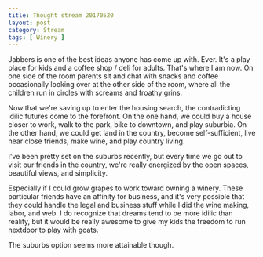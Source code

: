 ```yaml
---
title: Thought stream 20170520
layout: post
category: Stream
tags: [ Winery ]
---
```

Jabbers is one of the best ideas anyone has come up with. Ever. It's a play place for kids and a coffee shop / deli for adults. That's where I am now. On one side of the room parents sit and chat with snacks and coffee occasionally looking over at the other side of the room, where all the children run in circles with screams and froathy grins.

<!-- more -->

Now that we're saving up to enter the housing search, the contradicting idilic futures come to the forefront. On the one hand, we could buy a house closer to work, walk to the park, bike to downtown, and play suburbia. On the other hand, we could get land in the country, become self-sufficient, live near close friends, make wine, and play country living.

I've been pretty set on the suburbs recently, but every time we go out to visit our friends in the country, we're really energized by the open spaces, beautiful views, and simplicity.

Especially if I could grow grapes to work toward owning a winery. These particular friends have an affinity for business, and it's very possible that they could handle the legal and business stuff while I did the wine making, labor, and web. I do recognize that dreams tend to be more idilic than reality, but it would be really awesome to give my kids the freedom to run nextdoor to play with goats.

The suburbs option seems more attainable though.